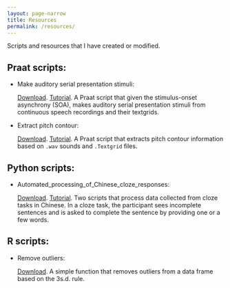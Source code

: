 ```yaml
---
layout: page-narrow
title: Resources
permalink: /resources/
---
```


Scripts and resources that I have created or modified. 

## Praat scripts:

- Make auditory serial presentation stimuli:

  <a href="/files/resources/praat/auditory-SP-stimuli-from-textgrid" download>Download</a>. [Tutorial](https://yiling-huo.github.io/tutorials/2023/03/10/make-auditory-SP-stimuli.html). A Praat script that given the stimulus-onset asynchrony (SOA), makes auditory serial presentation stimuli from continuous speech recordings and their textgrids.
  
- Extract pitch contour:

  <a href="/files/resources/praat/extract_pitch_contour" download>Download</a>. [Tutorial](https://yiling-huo.github.io/tutorials/2023/03/10/extract-tone.html). A Praat script that extracts pitch contour information based on `.wav` sounds and `.Textgrid` files.

## Python scripts:

- Automated_processing_of_Chinese_cloze_responses:

  <a href="/files/resources/python/chinese-cloze.zip" download>Download</a>. [Tutorial](https://yiling-huo.github.io/tutorials/2023/02/06/How-to-process-cloze.html). Two scripts that process data collected from cloze tasks in Chinese. In a cloze task, the participant sees incomplete sentences and is asked to complete the sentence by providing one or a few words.

## R scripts:

- Remove outliers:

  <a href="/files/resources/r/remove_outlier_function.R" download>Download</a>. A simple function that removes outliers from a data frame based on the 3s.d. rule. 
